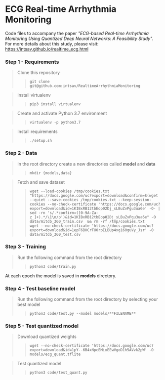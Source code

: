 # ECG Real-time Arrhythmia Monitoring
Code files to accompany the paper *"ECG-based Real-time Arrhythmia Monitoring Using Quantized Deep Neural Networks: A Feasibility Study".*
For more details about this study, please visit: https://intsav.github.io/realtime_ecg.html


### Step 1 - Requirements
> Clone this repository
> >		git clone git@github.com:intsav/RealtimeArrhythmiaMonitoring

> Install virtualenv
> >		pip3 install virtualenv

> Create and activate Python 3.7 environment
> >		virtualenv -p python3.7

> Install requirements
> >		./setup.sh


### Step 2 - Data
> In the root directory create a new directories called **model** and **data**
> >		mkdir {models,data}

> Fetch and save dataset
> >     wget --load-cookies /tmp/cookies.txt "https://docs.google.com/uc?export=download&confirm=$(wget --quiet --save-cookies /tmp/cookies.txt --keep-session-cookies --no-check-certificate 'https://docs.google.com/uc?export=download&id=1KIBxRB12tbEop02Dj_sLBuZvPgu3ua6e' -O- | sed -rn 's/.*confirm=([0-9A-Za-z_]+).*/\1\n/p')&id=1KIBxRB12tbEop02Dj_sLBuZvPgu3ua6e" -O data/mitdb_360_train.csv  && rm -rf /tmp/cookies.txt
> >		wget --no-check-certificate 'https://docs.google.com/uc?export=download&id=1epF6BHCrTUOrpILBUp4xg160guVy_Jsr' -O data/mitdb_360_test.csv


### Step 3 - Training
> Run the following command from the root directory
> >     python3 code/train.py
At each epoch the model is saved in **models** directory.


### Step 4 - Test baseline model
> Run the following command from the root directory by selecting your best model
> >     python3 code/test.py --model models/**FILENAME**


### Step 5 - Test quantized model
> Download quantized weights
> >		wget --no-check-certificate 'https://docs.google.com/uc?export=download&id=1pY--6B4xNpcEMixEEwVgoD1h5AVvk2pW' -O models/ecg_quant.tflite

> Test quantized model
> > 	python3 code/test_quant.py
